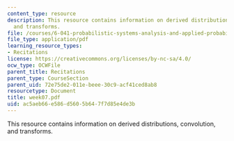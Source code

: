 ```yaml
---
content_type: resource
description: This resource contains information on derived distributions, convolution,
  and transforms.
file: /courses/6-041-probabilistic-systems-analysis-and-applied-probability-spring-2006/ac5aeb66e586d5605b647f7d85e4de3b_week07.pdf
file_type: application/pdf
learning_resource_types:
- Recitations
license: https://creativecommons.org/licenses/by-nc-sa/4.0/
ocw_type: OCWFile
parent_title: Recitations
parent_type: CourseSection
parent_uid: 72e75de2-011e-beee-30c9-acf41ced8ab8
resourcetype: Document
title: week07.pdf
uid: ac5aeb66-e586-d560-5b64-7f7d85e4de3b
---
```

This resource contains information on derived distributions, convolution, and transforms.